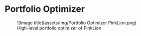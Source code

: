 # Portfolio Optimizer

<figure markdown>
  ![Image title](assets/img/Portfolio Optimizer PinkLion.png)
  <figcaption>High-level portfolio optimizer of PinkLion</figcaption>
</figure>